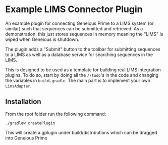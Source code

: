# Example LIMS Connector Plugin
An example plugin for connecting Geneious Prime to a LIMS system (or similar) such that sequences can be submitted and retrieved. As
a demonstration, this just stores sequences in memory meaning the "LIMS" is wiped when Geneious is shutdown.

The plugin adds a "Submit" button to the toolbar for submitting sequences to a LIMS as well as a database service for
searching sequences in the LIMS.

This is designed to be used as a template for building real LIMS integration plugins. To do so, start by doing all the
`//todo`'s in the code and changing the variables in `build.gradle`. The main part is to implement your own `LimsAdapter`.

## Installation
From the root folder run the following command:

    ./gradlew createPlugin

This will create a gplugin under build/distributions which can be dragged into Geneious Prime
